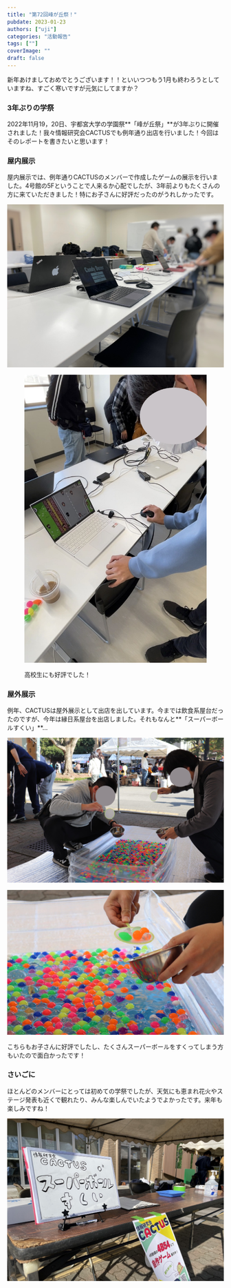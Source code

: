 ```yaml
---
title: "第72回峰が丘祭！"
pubdate: 2023-01-23
authors: ["uji"]
categories: "活動報告"
tags: [""]
coverImage: ""
draft: false
---
```


新年あけましておめでとうございます！！といいつつもう1月も終わろうとしていますね、すごく寒いですが元気にしてますか？

### 3年ぶりの学祭

2022年11月19，20日、宇都宮大学の学園祭**「峰が丘祭」**が3年ぶりに開催されました！我々情報研究会CACTUSでも例年通り出店を行いました！今回はそのレポートを書きたいと思います！

### 屋内展示

屋内展示では、例年通りCACTUSのメンバーで作成したゲームの展示を行いました。4号館の5Fということで人来るか心配でしたが、3年前よりもたくさんの方に来ていただきました！特にお子さんに好評だったのがうれしかったです。

![](../../assets/post/20230123/S__13139996.jpg)

<figure>

![](../../assets/post/20230123/S__13139992.jpg)

<figcaption>

高校生にも好評でした！

</figcaption>

</figure>

### 屋外展示

例年、CACTUSは屋外展示として出店を出しています。今までは飲食系屋台だったのですが、今年は縁日系屋台を出店しました。それもなんと**「スーパーボールすくい」**…

![](../../assets/post/20230123/IMG_1785-scaled.jpg)

![](../../assets/post/20230123/IMG_1786-scaled.jpg)

こちらもお子さんに好評でしたし、たくさんスーパーボールをすくってしまう方もいたので面白かったです！

### さいごに

ほとんどのメンバーにとっては初めての学祭でしたが、天気にも恵まれ花火やステージ発表も近くで観れたり、みんな楽しんでいたようでよかったです。来年も楽しみですね！

![](../../assets/post/20230123/S__13139994-1.jpg)
